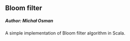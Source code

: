 ## Bloom filter

##### Author: Michał Osman

A simple implementation of Bloom filter algorithm in Scala.
